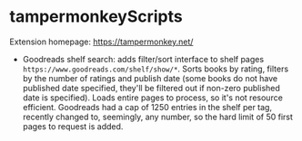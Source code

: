 # tampermonkeyScripts
Extension homepage: https://tampermonkey.net/

- Goodreads shelf search: adds filter/sort interface to shelf pages `https://www.goodreads.com/shelf/show/*`. Sorts books by rating, filters by the number of ratings and publish date (some books do not have published date specified, they'll be filtered out if non-zero published date is specified). Loads entire pages to process, so it's not resource efficient. Goodreads had a cap of 1250 entries in the shelf per tag, recently changed to, seemingly, any number, so the hard limit of 50 first pages to request is added.
